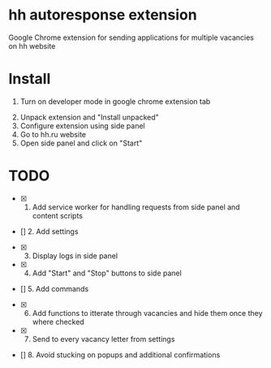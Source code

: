# hh autoresponse extension
Google Chrome extension for sending applications for multiple vacancies on hh website

# Install
1. Turn on developer mode in google chrome extension tab
<!-- (add gif) -->
2. Unpack extension and "Install unpacked"
3. Configure extension using side panel
4. Go to hh.ru website
5. Open side panel and click on "Start"

# TODO
- [x] 1. Add service worker for handling requests from side panel and content scripts
- [] 2. Add settings
- [x] 3. Display logs in side panel
- [x] 4. Add "Start" and "Stop" buttons to side panel
- [] 5. Add commands
- [x] 6. Add functions to itterate through vacancies and hide them once they where checked
- [x] 7. Send to every vacancy letter from settings
- [] 8. Avoid stucking on popups and additional confirmations